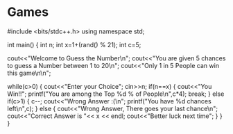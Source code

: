 # Games
#include <bits/stdc++.h>
using namespace std;

int main() {
int n;
int x=1+(rand() % 21);
int c=5;

cout<<"Welcome to Guess the Number\n";
cout<<"You are given 5 chances to guess a Number between 1 to 20\n";
cout<<"Only 1 in 5 People can win this game\n\n";


while(c>0)
{
    cout<<"Enter your Choice";
    cin>>n;
if(n==x)
{
    cout<<"You Win!!";
    printf("You are among the Top %d % of People\n",c*4);
    break;
}
else if(c>1)
{
    c--;
    cout<<"Wrong Answer :(\n";
    printf("You have %d chances left\n",c);
}
else
{
    cout<<"Wrong Answer, There goes your last chance\n";
    cout<<"Correct Answer is "<< x << endl;
    cout<<"Better luck next time";
}
}
}

